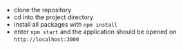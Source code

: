 - clone the repository
- cd into the project directory
- install all packages with `npm install`
- enter `npm start` and the application should be opened on `http://localhost:3000`
